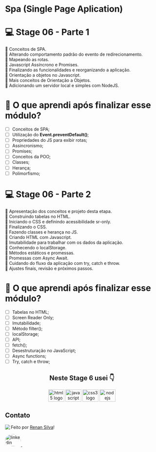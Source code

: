 # Spa (Single Page Aplication)

# 💻 Stage 06 - Parte 1

🚀 Conceitos de SPA. </br>
🚀 Alterando comportamento padrão do evento de redirecionamento. </br>
🚀 Mapeando as rotas. </br>
🚀 Javascript Assíncrono e Promises. </br>
🚀 Finalizando as funcionalidades e reorganizando a aplicação. </br>
🚀 Orientação a objetos no Javascript. </br>
🚀 Mais conceitos de Orientação a Objetos. </br>
🚀 Adicionando um servidor local e simples com NodeJS. </br>

# 🤔 O que aprendi após finalizar esse módulo?

- [ ] Conceitos de SPA;
- [ ] Utilização do **Event.preventDefault()**;
- [ ] Propriedades do JS para exibir rotas;
- [ ] Assincronismo;
- [ ] Promises;
- [ ] Conceitos da POO;
- [ ] Classes;
- [ ] Herança;
- [ ] Polimorfismo;

# 💻 Stage 06 - Parte 2

🚀 Apresentação dos conceitos e projeto desta etapa. </br>
🚀 Construindo tabelas no HTML. </br>
🚀 Iniciando o CSS e definindo acessibilidade sr-only. </br>
🚀 Finalizando o CSS. </br>
🚀 Fazendo classes e herança no JS. </br>
🚀 Criando HTML com Javascript. </br>
🚀 Imutabilidade para trabalhar com os dados da aplicação. </br>
🚀 Conhecendo o localStorage. </br>
🚀 Métodos estáticos e promessas. </br>
🚀 Promessas com Async Await. </br>
🚀 Cuidando do fluxo da aplicação com try, catch e throw. </br>
🚀 Ajustes finais, revisão e próximos passos. </br>

# 🤔 O que aprendi após finalizar esse módulo?

- [ ] Tabelas no HTML;
- [ ] Screen Reader Only;
- [ ] Imutabilidade;
- [ ] Método filter();
- [ ] localStorage;
- [ ] API;
- [ ] fetch();
- [ ] Desestruturação no JavaScript;
- [ ] Async functions;
- [ ] Try, catch e throw;

<h2 align="center">Neste Stage 6 usei 👇</h2>

<div align="center">

  <img src="https://cdn.jsdelivr.net/gh/devicons/devicon/icons/html5/html5-original.svg" height="40" width="52" alt="html5 logo"  />
  <img src="https://cdn.jsdelivr.net/gh/devicons/devicon/icons/javascript/javascript-original.svg" height="40" width="52" alt="javascript logo"  />
  <img src="https://cdn.jsdelivr.net/gh/devicons/devicon/icons/css3/css3-original.svg" height="40" width="52" alt="css3 logo"  />
  <img src="https://cdn.jsdelivr.net/gh/devicons/devicon/icons/nodejs/nodejs-original-wordmark.svg" height="40" width="52" alt="nodejs logo"   />
          
</div>

## Contato

<img align="left" src="https://avatars.githubusercontent.com/renyzeraa?size=100">

Feito por [Renan Silva](https://github.com/renyzeraa)!

<a href="https://www.linkedin.com/in/renan-silva-307733224/" target="_blank">
    <img style="border-radius:50%;" src="https://raw.githubusercontent.com/maurodesouza/profile-readme-generator/master/src/assets/icons/social/linkedin/default.svg" width="52" height="40" alt="linkedin logo"  />
  </a>&nbsp;

<br clear="left"/>
